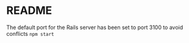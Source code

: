 # README

The default port for the Rails server has been set to port 3100 to avoid conflicts `npm start`
